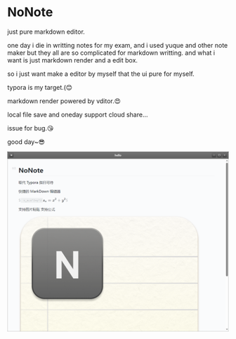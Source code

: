 # NoNote

just pure markdown editor.

one day i die in writting notes for my exam, and i used yuque and other note maker but they all are so complicated for markdown writting. and what i want is just markdown render and a edit box.

so i just want make a editor by myself that the ui pure for myself.

typora is my target.(😊

markdown render powered by vditor.😍

local file save and oneday support cloud share...

issue for bug.😘

good day~😎

![](https://github.com/TSIOJeft/NoNote/blob/main/screenshot/1.png)

